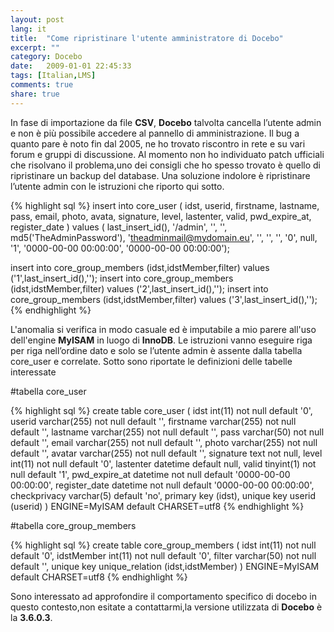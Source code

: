 ```yaml
---
layout: post
lang: it
title:  "Come ripristinare l'utente amministratore di Docebo"
excerpt: ""
category: Docebo
date:   2009-01-01 22:45:33
tags: [Italian,LMS]
comments: true
share: true
---
```


In fase di importazione da file **CSV**, **Docebo** talvolta cancella l’utente admin e non è più possibile accedere al pannello di amministrazione.
Il bug a quanto pare è noto fin dal 2005, ne ho trovato riscontro in rete e su vari forum e gruppi di discussione. 
Al momento non ho individuato patch ufficiali che risolvano il problema,uno dei consigli che ho spesso trovato è quello di ripristinare un backup del database. Una soluzione indolore è ripristinare l’utente admin con le istruzioni che riporto qui sotto. 

{% highlight sql %}
insert into core_user (
idst,
userid,
firstname,
lastname,
pass,
email,
photo,
avata,
signature,
level,
lastenter,
valid,
pwd_expire_at,
register_date
) values (
last_insert_id(),
'/admin',
'',
'',
md5('TheAdminPassword'),
'theadminmail@mydomain.eu',
'',
'',
'',
'0',
null,
'1',
'0000-00-00 00:00:00',
'0000-00-00 00:00:00');

insert into core_group_members (idst,idstMember,filter) 
values ('1',last_insert_id(),'');
insert into core_group_members (idst,idstMember,filter) 
values ('2',last_insert_id(),'');
insert into core_group_members (idst,idstMember,filter) 
values ('3',last_insert_id(),'');
{% endhighlight %}

L'anomalia si verifica in modo casuale ed è imputabile a mio parere all'uso dell'engine **MyISAM** in luogo di **InnoDB**.
Le istruzioni vanno eseguire riga per riga nell’ordine dato e solo se l’utente admin è assente dalla tabella core_user e correlate.
Sotto sono riportate le definizioni delle tabelle interessate

#tabella core_user

{% highlight sql %}
create table core_user (
idst int(11) not null default '0',
userid varchar(255) not null default '',
firstname varchar(255) not null default '',
lastname varchar(255) not null default '',
pass varchar(50) not null default '',
email varchar(255) not null default '',
photo varchar(255) not null default '',
avatar varchar(255) not null default '',
signature text not null,
level int(11) not null default '0',
lastenter datetime default null,
valid tinyint(1) not null default '1',
pwd_expire_at datetime not null default '0000-00-00 00:00:00',
register_date datetime not null default '0000-00-00 00:00:00',
checkprivacy varchar(5) default 'no',
primary key  (idst),
unique key userid (userid)
) ENGINE=MyISAM default CHARSET=utf8
{% endhighlight %}

#tabella core_group_members 

{% highlight sql %}
create table core_group_members (
idst int(11) not null default '0',
idstMember int(11) not null default '0',
filter varchar(50) not null default '',
unique key unique_relation (idst,idstMember)
) ENGINE=MyISAM default CHARSET=utf8
{% endhighlight %}

Sono interessato ad approfondire il comportamento specifico di docebo in questo contesto,non esitate a contattarmi,la versione utilizzata di **Docebo** è la **3.6.0.3**.

